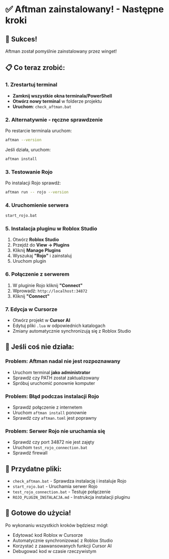 # ✅ Aftman zainstalowany! - Następne kroki

## 🎉 Sukces!
Aftman został pomyślnie zainstalowany przez winget!

## 📋 Co teraz zrobić:

### 1. Zrestartuj terminal
- **Zamknij wszystkie okna terminala/PowerShell**
- **Otwórz nowy terminal** w folderze projektu
- **Uruchom**: `check_aftman.bat`

### 2. Alternatywnie - ręczne sprawdzenie
Po restarcie terminala uruchom:
```bash
aftman --version
```

Jeśli działa, uruchom:
```bash
aftman install
```

### 3. Testowanie Rojo
Po instalacji Rojo sprawdź:
```bash
aftman run -- rojo --version
```

### 4. Uruchomienie serwera
```bash
start_rojo.bat
```

### 5. Instalacja pluginu w Roblox Studio
1. Otwórz **Roblox Studio**
2. Przejdź do **View → Plugins**
3. Kliknij **Manage Plugins**
4. Wyszukaj **"Rojo"** i zainstaluj
5. Uruchom plugin

### 6. Połączenie z serwerem
1. W pluginie Rojo kliknij **"Connect"**
2. Wprowadź: `http://localhost:34872`
3. Kliknij **"Connect"**

### 7. Edycja w Cursorze
- Otwórz projekt w **Cursor AI**
- Edytuj pliki `.lua` w odpowiednich katalogach
- Zmiany automatycznie synchronizują się z Roblox Studio

## 🔧 Jeśli coś nie działa:

### Problem: Aftman nadal nie jest rozpoznawany
- Uruchom terminal **jako administrator**
- Sprawdź czy PATH został zaktualizowany
- Spróbuj uruchomić ponownie komputer

### Problem: Błąd podczas instalacji Rojo
- Sprawdź połączenie z internetem
- Uruchom `aftman install` ponownie
- Sprawdź czy `aftman.toml` jest poprawny

### Problem: Serwer Rojo nie uruchamia się
- Sprawdź czy port 34872 nie jest zajęty
- Uruchom `test_rojo_connection.bat`
- Sprawdź firewall

## 📁 Przydatne pliki:

- `check_aftman.bat` - Sprawdza instalację i instaluje Rojo
- `start_rojo.bat` - Uruchamia serwer Rojo
- `test_rojo_connection.bat` - Testuje połączenie
- `ROJO_PLUGIN_INSTALACJA.md` - Instrukcja instalacji pluginu

## 🚀 Gotowe do użycia!

Po wykonaniu wszystkich kroków będziesz mógł:
- Edytować kod Roblox w Cursorze
- Automatycznie synchronizować z Roblox Studio
- Korzystać z zaawansowanych funkcji Cursor AI
- Debugować kod w czasie rzeczywistym
